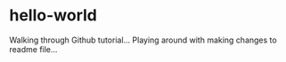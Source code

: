 # hello-world
Walking through Github tutorial...
Playing around with making changes to readme file...
